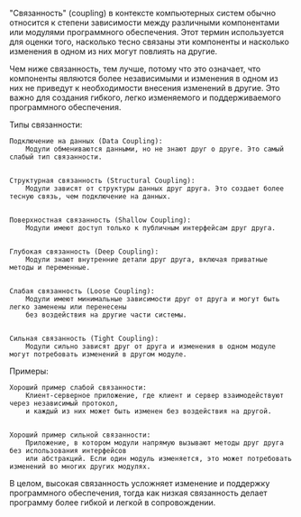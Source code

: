 

"Связанность" (coupling) в контексте компьютерных систем обычно относится к степени 
зависимости между различными компонентами или модулями программного обеспечения. 
Этот термин используется для оценки того, насколько тесно связаны эти компоненты и насколько изменения 
в одном из них могут повлиять на другие.

Чем ниже связанность, тем лучше, потому что это означает, что компоненты являются более независимыми 
и изменения в одном из них не приведут к необходимости внесения изменений в другие. 
Это важно для создания гибкого, легко изменяемого и поддерживаемого программного обеспечения.


Типы связанности:

    Подключение на данных (Data Coupling):
        Модули обмениваются данными, но не знают друг о друге. Это самый слабый тип связанности.


    Структурная связанность (Structural Coupling):
        Модули зависят от структуры данных друг друга. Это создает более тесную связь, чем подключение на данных.


    Поверхностная связанность (Shallow Coupling):
        Модули имеют доступ только к публичным интерфейсам друг друга.


    Глубокая связанность (Deep Coupling):
        Модули знают внутренние детали друг друга, включая приватные методы и переменные.


    Слабая связанность (Loose Coupling):
        Модули имеют минимальные зависимости друг от друга и могут быть легко заменены или перенесены 
        без воздействия на другие части системы.


    Сильная связанность (Tight Coupling):
        Модули сильно зависят друг от друга и изменения в одном модуле могут потребовать изменений в другом модуле.


Примеры:

    Хороший пример слабой связанности:
        Клиент-серверное приложение, где клиент и сервер взаимодействуют через независимый протокол,
        и каждый из них может быть изменен без воздействия на другой.


    Хороший пример сильной связанности:
        Приложение, в котором модули напрямую вызывают методы друг друга без использования интерфейсов 
        или абстракций. Если один модуль изменяется, это может потребовать изменений во многих других модулях.



В целом, высокая связанность усложняет изменение и поддержку программного обеспечения, 
тогда как низкая связанность делает программу более гибкой и легкой в сопровождении.
